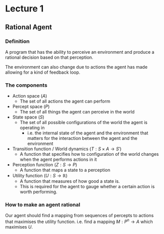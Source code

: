 # Lecture 1
## Rational Agent
### Definition
A program that has the ability to perceive an environment and produce a rational decision based on that perception.

The environment can also change due to actions the agent has made allowing for a kind of feedback loop.

### The components
* Action space ($A$)
  * The set of all actions the agent can perform
* Percept space ($P$)
  * The set of all things the agent can perceive in the world
* State space ($S$)
  * The set of all possible configurations of the world the agent is operating in
    * i.e. the internal state of the agent and the environment that matters for the interaction between the agent and the environment
* Transition function / World dynamics ($T: S \times A \to S'$)
  * A function that specifies how to configuration of the world changes when the agent performs actions in it
* Perception function ($Z: S \to P$)
  * A function that maps a state to a perception
* Utility function ($U:S \to \mathbb{R}$) 
  * A function that measures of how good a state is.
  * This is required for the agent to gauge whether a certain action is worth performing.

### How to make an agent rational
Our agent should find a mapping from sequences of percepts to actions that maximises the utility function.
i.e. find a mapping $M:P^n \to A$ which maximises $U$. 
